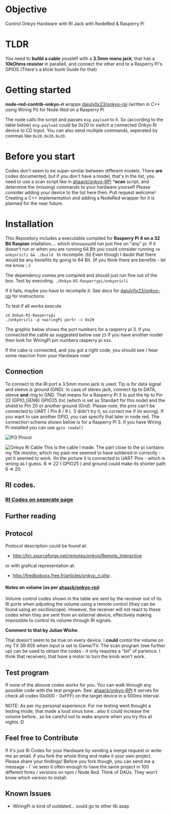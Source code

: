 # Objective 
Control Onkyo Hardware with RI Jack with NodeRed & Rasperry Pi
# TLDR
You need to **bulild a cable** youslelf with a **3.5mm mono jack**, that has a **10kOhms resistor** in parallell, and connect the other end to a Rasperry Pi's GPIOS (There's a klicki bunti Guide for that)

# Getting started
**node-red-contrib-onkyo-ri** wrapps [dajuly0x23/onkyo-rpi](https://github.com/dajuly20/Onkyo-RI-Rasperrypi) 
(written in C++ using Wiring Pi) for Node-Red on a Rasperry Pi

The node calls the script and passes ```msg.payload``` to it. So (according to the table below) ```msg.payload``` could be 0x20 to switch a connected Onkyo Ri device to CD Input.
You can also send multiple commands, seperated by commas like ```0x20,0x20,0x20```. 

# Before you start
Codes don't seem to be super-similar between different models. There **are** codes documented, but if you don't have a model, that's in the list, 
you need to use a scan script like in [ahaack/onkyo-RPI](https://github.com/ahaack/onkyo-RPI) ***scan** script, and determine the (missing) commands to your hardware yourself 
Please consider adding your device to the list here then. Pull request welcome! 
Creating a C++ implementation and adding a NodeRed wrapper for it is planned for the near future. 

# Installation
This Repository includes a executable compiled for **Rasperry Pi 4 on a 32 Bit Raspian** intallation.... which shouuuuuld run just fine on "any" pi. If it doesn't run or when you are running 64 Bit you could consider running ``rm onkyoricli && ./build `` to recompile. (b) Even though I daubt that there would be any benefits by going to 64 Bit. (If you think there are benefits - let me know ;-) 

The dependency comes pre compiled and should just run fine out of the box. 
Test by executing. ```./Onkyo-RI-Rasperrypi/onkyoricli```

If it fails, maybe you have to recompile it. See docs for [dajuly0x23/onkyo-rpi](https://github.com/dajuly20/Onkyo-RI-Rasperrypi) for instructions. 


To test if all works execute
```
cd Onkyo-RI-Rasperrypi
./onkyoricli -p <wiringPi port> -c 0x20
```
The graphic below shows the port numbers for a rasperry pi 3.
If you connected the cable as suggested below use ```25```
If you have another model then look for WiringPi pin numbers rasperry pi xxx. 


If the cabe is connected, and you got a right code, you should see / hear some reacrion from your Hardware now! 

## Connection
To connect to the RI port a 3.5mm mono jack is used. Tip is for data signal and sleeve is ground (GND). In case of stereo jack, connect tip to DATA, sleeve **and** ring to GND. That means for a Rasperry Pi 3 to put the tip to Pin 22 (GPIO_GEN6) GPIO25 (tx) (which is set as Standart for this node) and the shield to Pin 20 or another ground (Gnd). Please note, the pins can't be connected to UART ( Pin 8 / 9 ). (I didn't try it, so correct me if im worng).
If you want to use another GPIO, you can specify that later in node red. The connection schema shown below is for a Rasperry Pi 3. 
If you have Wiring Pi installed you can use ```gpio readall``` 

![Pi3 Pinout](docs/img/pi3pinout.svg)

![Onkyo Ri Cable](docs/img/cable.jpg)
This is the cable I made. The part close to the pi contains my 10k resistor, which my past-me seemed to have soldered in correctly - yet it seemed to work. (In the picture it is connected to UART Pins - which is wrong as I guess. 8 =>  22 ( GPIO25 ) and ground could make its shorter path 6 => 20.


## RI codes.
### [RI Codes on seperate page](./devices/RiCodes.md)
##

## Further reading 

## Protocol
Protocol description could be found at:
*    http://lirc.sourceforge.net/remotes/onkyo/Remote_Interactive

or with grafical representation at:
*    http://fredboboss.free.fr/articles/onkyo_ri.php .

#### Notes on volume (as per [ahaack/onkyo-rpi](https://github.com/ahaack/onkyo-rpi))
Volume control codes shown in the table are sent by the receiver out of its RI ports when adjusting the volume using a remote control (they can be found using an oscilloscope).
However, the receiver will not react to these codes when they are sent from an external device, effectively making impossible to control its volume through RI signals.

**Comment to that by Julian Wiche**:

That doesn't seem to be true on every device. I **could** contol the volume on my TX SR 605 when input is set to Game/TV. 
The scan program (see further up) can be used to obtain the codes - it only requires a "bit" of parience. I think that receivers, that have a motor to turn the knob won't work. 

## Test program
If none of the abouve codes works for you. You can walk through any possible code with the test program. See: [ahaack/onkyo-RPI](https://github.com/ahaack/onkyo-RPI) 
It serves for check all codes (0x000 - 0xFFF) on the target device in a 500ms interval. 

NOTE: As per my personal experience: For me testing went thought a testing mode, that made a loud sinus tone.. also it could increase the volume before.. so be careful not to wake anyone when you try this at nights :D 

## Feel free to Contribute 
If it's just Ri Codes for your Hardware by sending a merge request or write me an email. 
if you fork the whole thing and make it your own project. Please share your findings! Before you fork though, you can send me a message - I 've seen it often enough to have the same project in 100 different forks / versions on npm / Node Red. Think of DAUs. They won't know which version to install.  

## Known Issues 
* WiringPi is kind of outdated... sould go to other lib asap
